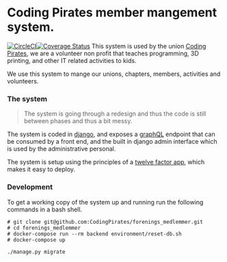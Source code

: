 # Coding Pirates member mangement system.
[![CircleCI](https://circleci.com/gh/CodingPirates/forenings_medlemmer.svg?style=svg)](https://circleci.com/gh/CodingPirates/forenings_medlemmer)[![Coverage Status](https://coveralls.io/repos/github/CodingPirates/forenings_medlemmer/badge.svg?branch=master)](https://coveralls.io/github/CodingPirates/forenings_medlemmer?branch=master)
This system is used by the union [Coding Pirates][cpDK], we are a volunteer
non profit that teaches programming, 3D printing, and other IT related
activities to kids.

We use this system to mange our unions, chapters, members, activities and
volunteers.

### The system
> The system is going through a redesign and thus the code is still between
> phases and thus a bit messy.

The system is coded in [django][django], and exposes a [graphQL][graphQL]
endpoint that can be consumed by a front end, and the built in django admin
interface which is used by the administrative personal.

The system is setup using the principles of a [twelve factor app][12factor],
which makes it easy to deploy.


### Development
To get a working copy of the system up and running run the following commands in
a bash shell.
```
# git clone git@github.com:CodingPirates/forenings_medlemmer.git
# cd forenings_medlemmer
# docker-compose run --rm backend environment/reset-db.sh
# docker-compose up
```





```
./manage.py migrate
```


<!-- Links -->
[cpDK]: https://codingpirates.dk
[django]: https://www.djangoproject.com
[graphQl]: https://www.howtographql.com
[12factor]: https://12factor.net
